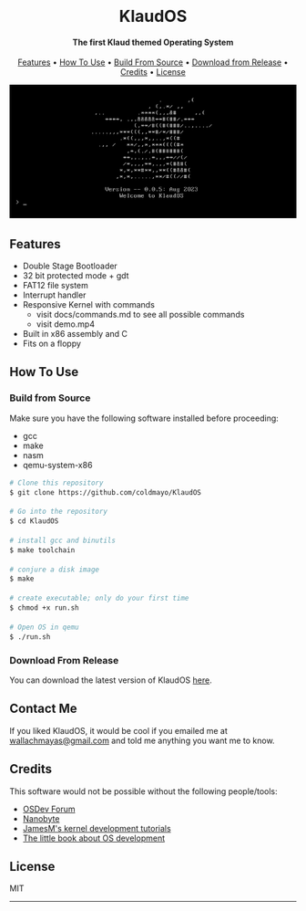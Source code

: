 <h1 align="center">
  <br>
  <br>
  KlaudOS
  <br>
</h1>

<h4 align="center">The first Klaud themed Operating System</h4>

<p align="center">
  <a href="#features">Features</a> •
  <a href="#how-to-use">How To Use</a> •
  <a href="#build-from-source">Build From Source</a> •
  <a href="#download-from-release">Download from Release</a> •
  <a href="#credits">Credits</a> •
  <a href="#license">License</a>
</p>

<p align="center">
  <img src="assets/klaudInit.png" />
</p>

## Features

* Double Stage Bootloader
* 32 bit protected mode + gdt
* FAT12 file system
* Interrupt handler
* Responsive Kernel with commands 
    * visit docs/commands.md to see all possible commands
    * visit demo.mp4
* Built in x86 assembly and C
* Fits on a floppy

## How To Use

### Build from Source

Make sure you have the following software installed before proceeding:
* gcc
* make
* nasm
* qemu-system-x86

```bash
# Clone this repository
$ git clone https://github.com/coldmayo/KlaudOS

# Go into the repository
$ cd KlaudOS

# install gcc and binutils
$ make toolchain

# conjure a disk image
$ make

# create executable; only do your first time
$ chmod +x run.sh

# Open OS in qemu
$ ./run.sh
```

### Download From Release

You can download the latest version of KlaudOS <a href="https://github.com/coldmayo/KlaudOS/releases">here</a>.

## Contact Me

If you liked KlaudOS, it would be cool if you emailed me at <wallachmayas@gmail.com> and told me anything you want me to know.

## Credits

This software would not be possible without the following people/tools:

- [OSDev Forum](https://www.osdev.org/)
- [Nanobyte](https://www.youtube.com/@nanobyte-dev)
- [JamesM's kernel development tutorials](https://web.archive.org/web/20160412174753/http://www.jamesmolloy.co.uk/tutorial_html/index.html)
- [The little book about OS development](https://littleosbook.github.io/)

## License

MIT

---